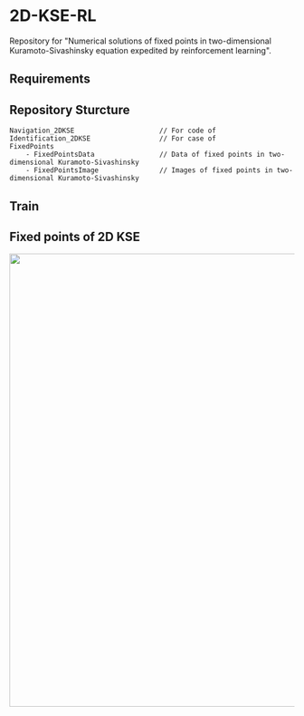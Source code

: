 # 2D-KSE-RL

Repository for "Numerical solutions of fixed points in two-dimensional Kuramoto-Sivashinsky equation expedited by reinforcement learning".

## Requirements



## Repository Sturcture

```
Navigation_2DKSE                     // For code of 
Identification_2DKSE                 // For case of 
FixedPoints
    - FixedPointsData                // Data of fixed points in two-dimensional Kuramoto-Sivashinsky
    - FixedPointsImage               // Images of fixed points in two-dimensional Kuramoto-Sivashinsky
```

## Train



## Fixed points of 2D KSE


<img src="ImageForPresent\ImageForPresent" width="800">
